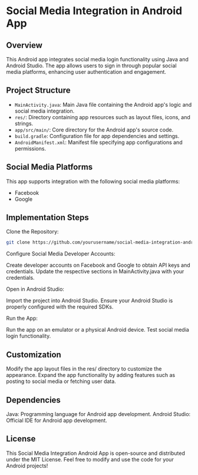 # Social Media Integration in Android App

## Overview

This Android app integrates social media login functionality using Java and Android Studio. The app allows users to sign in through popular social media platforms, enhancing user authentication and engagement.

## Project Structure

- `MainActivity.java`: Main Java file containing the Android app's logic and social media integration.
- `res/`: Directory containing app resources such as layout files, icons, and strings.
- `app/src/main/`: Core directory for the Android app's source code.
- `build.gradle`: Configuration file for app dependencies and settings.
- `AndroidManifest.xml`: Manifest file specifying app configurations and permissions.

## Social Media Platforms

This app supports integration with the following social media platforms:
- Facebook
- Google

## Implementation Steps

Clone the Repository:
   ```bash
   git clone https://github.com/yourusername/social-media-integration-android.git
```

Configure Social Media Developer Accounts:

Create developer accounts on Facebook and Google to obtain API keys and credentials.
Update the respective sections in MainActivity.java with your credentials.

Open in Android Studio:

Import the project into Android Studio.
Ensure your Android Studio is properly configured with the required SDKs.

Run the App:

Run the app on an emulator or a physical Android device.
Test social media login functionality.

## Customization
Modify the app layout files in the res/ directory to customize the appearance.
Expand the app functionality by adding features such as posting to social media or fetching user data.

## Dependencies
Java: Programming language for Android app development.
Android Studio: Official IDE for Android app development.

## License
This Social Media Integration Android App is open-source and distributed under the MIT License. Feel free to modify and use the code for your Android projects!

